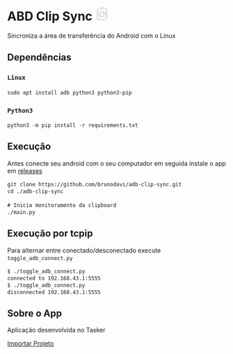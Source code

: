 # ABD Clip Sync ![icon](icon.png)

Sincroniza a área de transferência do Android com o Linux

## Dependências

### `Linux`

    sudo apt install adb python3 python3-pip

### `Python3`

    python3 -m pip install -r requirements.txt

## Execução

Antes conecte seu android com o seu computador em seguida instale o app em [releases](https://github.com/brunodavi/adb-clip-sync/releases)

    git clone https://github.com/brunodavi/adb-clip-sync.git
    cd ./adb-clip-sync

    # Inicia monitoramento da clipboard
    ./main.py

## Execução por tcpip

Para alternar entre conectado/desconectado execute `toggle_adb_connect.py`

    $ ./toggle_adb_connect.py
    connected to 192.168.43.1:5555
    $ ./toggle_adb_connect.py
    disconnected 192.168.43.1:5555

## Sobre o App

Aplicação desenvolvida no Tasker

[Importar Projeto](https://taskernet.com/shares/?user=AS35m8nXHtAHUb3g429CktIgI9aKlA1%2FEglWKHxy0IyPwx0q7aeQMBH2ekF4AG%2F7FRqn58T5R5q3qrGmIPwa&id=Project%3AADB+Clip+Sync)
